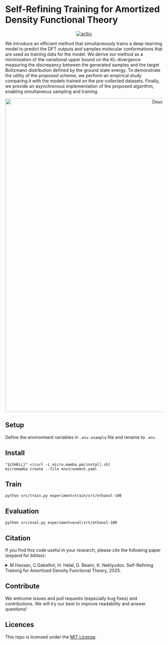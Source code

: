 # Self-Refining Training for Amortized Density Functional Theory

<p align="center">
  <a href="https://arxiv.org/abs/2506.01225">
    <img src="https://img.shields.io/badge/arXiv-2506.01225-b31b1b.svg" alt="arXiv">
  </a>
</p>

We introduce an efficient method that simultaneously trains a deep-learning model to predict the DFT outputs and samples molecular conformations that are used as training data for the model. We derive our method as a minimization of the variational upper bound on the KL-divergence measuring the discrepancy between the generated samples and the target Boltzmann distribution defined by the ground state energy. To demonstrate the utility of the proposed scheme, we perform an empirical study comparing it with the models trained on the pre-collected datasets. Finally, we provide an asynchronous implementation of the proposed algorithm, enabling simultaneous sampling and training.

<p align="center">
  <img src="assets/full_density.gif" alt="Description" width="1000"/>
</p>

## Setup
Define the environment variables in `.env.example` file and rename to `.env`

## Install
```
"${SHELL}" <(curl -L micro.mamba.pm/install.sh)
micromamba create --file environment.yaml
```

## Train
```
python src/train.py experiment=train/srt/ethanol-100
```

## Evaluation
```
python src/eval.py experiment=eval/srt/ethanol-100

```

## Citation

<div align="left">

If you find this code useful in your research, please cite the following paper (expand for bibtex):

<details>
<summary>
M.Hassan, C.Gabellini, H. Helal, D. Beaini, K. Neklyudov. Self-Refining Training for Amortized Density Functional Theory, 2025.
</summary>


```bibtex
@misc{hassan2025selfrefining,
      title={Self-Refining Training for Amortized Density Functional Theory}, 
      author={Majdi Hassan and Cristian Gabellini and Hatem Helal and Dominique Beaini and Kirill Neklyudov},
      year={2025},
      eprint={2506.01225},
      archivePrefix={arXiv},
      primaryClass={cs.LG},
      url={https://arxiv.org/abs/2506.01225}, 
}
```
</details>

## Contribute

We welcome issues and pull requests (especially bug fixes) and contributions. We will try our best to improve readability and answer questions!

## Licences

This repo is licensed under the [MIT License](https://opensource.org/license/mit/).
